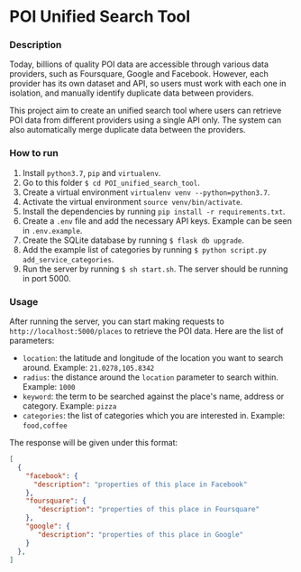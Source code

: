 # POI Unified Search Tool

### Description

Today, billions of quality POI data are accessible through various data providers, such as Foursquare, Google and Facebook. However, each provider has its own dataset and API, so users must work with each one in isolation, and manually identify duplicate data between providers.

This project aim to create an unified search tool where users can retrieve POI data from different providers using a single API only. The system can also automatically merge duplicate data between the providers.

### How to run

1. Install `python3.7`, `pip` and `virtualenv`.
2. Go to this folder `$ cd POI_unified_search_tool`.
3. Create a virtual environment `virtualenv venv --python=python3.7`.
4. Activate the virtual environment `source venv/bin/activate`.
5. Install the dependencies by running `pip install -r requirements.txt`.
5. Create a `.env` file and add the necessary API keys. Example can be seen in `.env.example`.
6. Create the SQLite database by running `$ flask db upgrade`.
7. Add the example list of categories by running `$ python script.py add_service_categories`.
8. Run the server by running `$ sh start.sh`. The server should be running in port 5000.

### Usage
After running the server, you can start making requests to `http://localhost:5000/places` to retrieve the POI data. Here are the list of parameters:
- `location`: the latitude and longitude of the location you want to search around. Example: `21.0278,105.8342`
- `radius`: the distance around the `location` parameter to search within. Example: `1000`
- `keyword`: the term to be searched against the place's name, address or category. Example: `pizza`
- `categories`: the list of categories which you are interested in. Example: `food,coffee`

The response will be given under this format:
```json
[
  {
    "facebook": {
      "description": "properties of this place in Facebook"
    },
    "foursquare": {
       "description": "properties of this place in Foursquare"
    },
    "google": {
       "description": "properties of this place in Google"
    }
  },
]
```